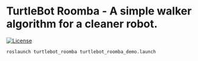 # TurtleBot Roomba -  A simple walker algorithm for a cleaner robot.
[![License](https://img.shields.io/badge/License-BSD%203--Clause-blue.svg)](https://opensource.org/licenses/BSD-3-Clause)


```
roslaunch turtlebot_roomba turtlebot_roomba_demo.launch
```
